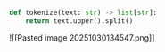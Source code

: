 ```python
def tokenize(text: str) -> list[str]:
	return text.upper().split()
```

![[Pasted image 20251030134547.png]]

